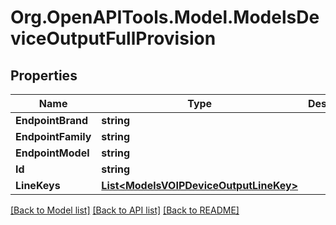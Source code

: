 # Org.OpenAPITools.Model.ModelsDeviceOutputFullProvision

## Properties

Name | Type | Description | Notes
------------ | ------------- | ------------- | -------------
**EndpointBrand** | **string** |  | [optional] 
**EndpointFamily** | **string** |  | [optional] 
**EndpointModel** | **string** |  | [optional] 
**Id** | **string** |  | [optional] 
**LineKeys** | [**List&lt;ModelsVOIPDeviceOutputLineKey&gt;**](ModelsVOIPDeviceOutputLineKey.md) |  | [optional] 

[[Back to Model list]](../README.md#documentation-for-models) [[Back to API list]](../README.md#documentation-for-api-endpoints) [[Back to README]](../README.md)

